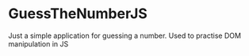 # GuessTheNumberJS
Just a simple application for guessing a number. Used to practise DOM manipulation in JS
